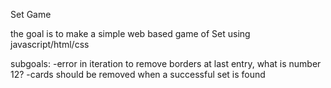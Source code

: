 Set Game

the goal is to make a simple web based game of Set using javascript/html/css


subgoals:
-error in iteration to remove borders at last entry, what is number 12?
-cards should be removed when a successful set is found
